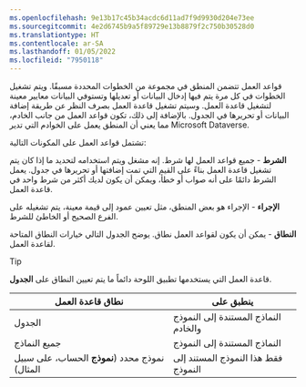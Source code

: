```yaml
---
ms.openlocfilehash: 9e13b17c45b34acdc6d11ad7f9d9930d204e73ee
ms.sourcegitcommit: 4e2d6745b9a5f89729e13b8879f2c750b30528d0
ms.translationtype: HT
ms.contentlocale: ar-SA
ms.lasthandoff: 01/05/2022
ms.locfileid: "7950118"
---
```

قواعد العمل تتضمن المنطق في مجموعة من الخطوات المحددة مسبقًا. ويتم تشغيل الخطوات في كل مرة يتم فيها إدخال البيانات أو تعديلها وتستوفي البيانات معايير معينة لتشغيل قاعدة العمل. وسيتم تشغيل قاعدة العمل بصرف النظر عن طريقة إضافة البيانات أو تحريرها في الجدول.
بالإضافة إلى ذلك، تكون قواعد العمل من جانب الخادم، مما يعني أن المنطق يعمل على الخوادم التي تدير Microsoft Dataverse.

تشتمل قواعد العمل على المكونات التالية:

**الشرط** - جميع قواعد العمل لها شرط. إنه مشغل ويتم استخدامه لتحديد ما إذا كان يتم تشغيل قاعدة العمل بناءً على القيم التي تمت إضافتها أو تحريرها في جدول. يعمل الشرط دائمًا على أنه صواب أو خطأ، ويمكن أن يكون لديك أكثر من شرط واحد في قاعدة العمل.

**الإجراء** - الإجراء هو بعض المنطق، مثل تعيين عمود إلى قيمة معينة، يتم تشغيله على الفرع الصحيح أو الخاطئ للشرط.

**النطاق** - يمكن أن يكون لقواعد العمل نطاق. يوضح الجدول التالي خيارات النطاق المتاحة لقاعدة العمل.

> [!TIP]
> قاعدة العمل التي يستخدمها تطبيق اللوحة دائماً ما يتم تعيين النطاق على **الجدول**.

| نطاق قاعدة العمل                | ينطبق على                    |
|-------------------------------------------|-------------------------------|
| الجدول                                    | النماذج المستندة إلى النموذج والخادم |
| جميع النماذج                                 | النماذج المستندة إلى النموذج            |
| نموذج محدد (**نموذج** الحساب، على سبيل المثال) | فقط هذا النموذج المستند إلى النموذج   |

